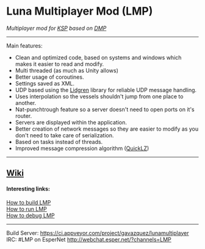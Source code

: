 # Luna Multiplayer Mod (LMP)

*Multiplayer mod for [KSP](https://kerbalspaceprogram.com) based on [DMP](https://github.com/godarklight/DarkMultiPlayer)*

---

Main features:
- Clean and optimized code, based on systems and windows which makes it easier to read and modify.
- Multi threaded (as much as Unity allows)
- Better usage of coroutines.
- Settings saved as XML.
- UDP based using the [Lidgren](https://github.com/lidgren/lidgren-network-gen3) library for reliable UDP message handling.
- Uses interpolation so the vessels shouldn't jump from one place to another.
- Nat-punchtrough feature so a server doesn't need to open ports on it's router.
- Servers are displayed within the application.
- Better creation of network messages so they are easier to modify as you don't need to take care of serialization.
- Based on tasks instead of threads.
- Improved message compression algorithm ([QuickLZ](http://www.quicklz.com))

---
## [Wiki](https://github.com/gavazquez/LunaMultiPlayer/wiki)

#### Interesting  links:

[How to build LMP](https://github.com/gavazquez/LunaMultiPlayer/wiki/How-to-compile-LMP)  
[How to run LMP](https://github.com/gavazquez/LunaMultiPlayer/wiki/How-to-run-LMP)  
[How to debug LMP](https://github.com/gavazquez/LunaMultiPlayer/wiki/Debugging-in-Visual-studio)  

---

Build Server: https://ci.appveyor.com/project/gavazquez/lunamultiplayer  
IRC: #LMP on EsperNet http://webchat.esper.net/?channels=LMP
